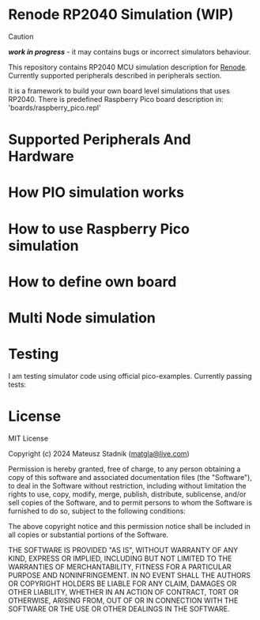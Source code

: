 # Renode RP2040 Simulation (**WIP**)

> [!CAUTION]
> **_work in progress_** - it may contains bugs or incorrect simulators behaviour.

This repository contains RP2040 MCU simulation description for [Renode](https://github.com/renode/renode).
Currently supported peripherals described in peripherals section.

It is a framework to build your own board level simulations that uses RP2040.
There is predefined Raspberry Pico board description in: 'boards/raspberry_pico.repl'

# Supported Peripherals And Hardware 



# How PIO simulation works 

# How to use Raspberry Pico simulation

# How to define own board 

# Multi Node simulation

# Testing 
I am testing simulator code using official pico-examples. Currently passing tests: 


# License 

MIT License

Copyright (c) 2024 Mateusz Stadnik (matgla@live.com)

Permission is hereby granted, free of charge, to any person obtaining a copy
of this software and associated documentation files (the "Software"), to deal
in the Software without restriction, including without limitation the rights
to use, copy, modify, merge, publish, distribute, sublicense, and/or sell
copies of the Software, and to permit persons to whom the Software is
furnished to do so, subject to the following conditions:

The above copyright notice and this permission notice shall be included in all
copies or substantial portions of the Software.

THE SOFTWARE IS PROVIDED "AS IS", WITHOUT WARRANTY OF ANY KIND, EXPRESS OR
IMPLIED, INCLUDING BUT NOT LIMITED TO THE WARRANTIES OF MERCHANTABILITY,
FITNESS FOR A PARTICULAR PURPOSE AND NONINFRINGEMENT. IN NO EVENT SHALL THE
AUTHORS OR COPYRIGHT HOLDERS BE LIABLE FOR ANY CLAIM, DAMAGES OR OTHER
LIABILITY, WHETHER IN AN ACTION OF CONTRACT, TORT OR OTHERWISE, ARISING FROM,
OUT OF OR IN CONNECTION WITH THE SOFTWARE OR THE USE OR OTHER DEALINGS IN THE
SOFTWARE.
